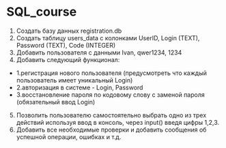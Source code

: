 # SQL_course
1. Создать базу данных registration.db
2. Создать таблицу users_data с колонками UserID, Login (TEXT), Password (TEXT), Code (INTEGER)
3. Добавить пользователя с данными Ivan, qwer1234, 1234
4. Добавить следующий функционал:
- 1.регистрация нового пользователя (предусмотреть что каждый пользователь имеет уникальный Login)
- 2.авторизация в системе - Login, Password
- 3.восстановление пароля по кодовому слову с заменой пароля (обязательный ввод Login)
5. Позволить пользователю самостоятельно выбрать одно из трех действий используя ввод в консоль,
через input() введя цифры 1,2,3.
6. Добавить все необходимые проверки и добавить сообщения об успешной операции, ошибках и т.д.